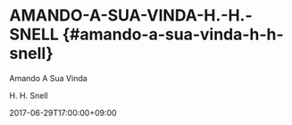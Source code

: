 # AMANDO-A-SUA-VINDA-H.-H.-SNELL {#amando-a-sua-vinda-h-h-snell}

Amando A Sua Vinda

H. H. Snell

2017-06-29T17:00:00+09:00